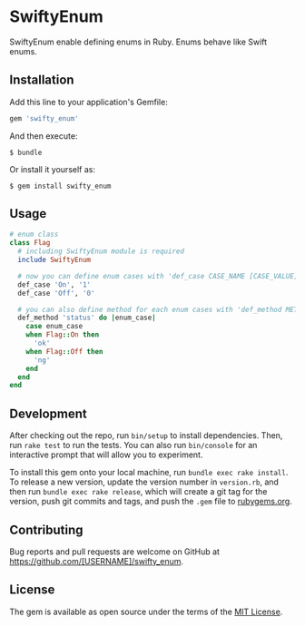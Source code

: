 # SwiftyEnum

SwiftyEnum enable defining enums in Ruby. Enums behave like Swift enums.

## Installation

Add this line to your application's Gemfile:

```ruby
gem 'swifty_enum'
```

And then execute:

    $ bundle

Or install it yourself as:

    $ gem install swifty_enum

## Usage

```ruby
# enum class
class Flag
  # including SwiftyEnum module is required
  include SwiftyEnum

  # now you can define enum cases with 'def_case CASE_NAME [CASE_VALUE]'
  def_case 'On', '1'
  def_case 'Off', '0'

  # you can also define method for each enum cases with 'def_method METHOD_NAME &BLOCK'
  def_method 'status' do |enum_case|
    case enum_case
    when Flag::On then
      'ok'
    when Flag::Off then
      'ng'
    end
  end
end
```

## Development

After checking out the repo, run `bin/setup` to install dependencies. Then, run `rake test` to run the tests. You can also run `bin/console` for an interactive prompt that will allow you to experiment.

To install this gem onto your local machine, run `bundle exec rake install`. To release a new version, update the version number in `version.rb`, and then run `bundle exec rake release`, which will create a git tag for the version, push git commits and tags, and push the `.gem` file to [rubygems.org](https://rubygems.org).

## Contributing

Bug reports and pull requests are welcome on GitHub at https://github.com/[USERNAME]/swifty_enum.


## License

The gem is available as open source under the terms of the [MIT License](http://opensource.org/licenses/MIT).

